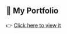 ## 🚀 My Portfolio   

👉 [Click here to view it](https://gist.github.com/Chetan-Patil-52/70ddb5a9758416501a54893e6d13de44)
